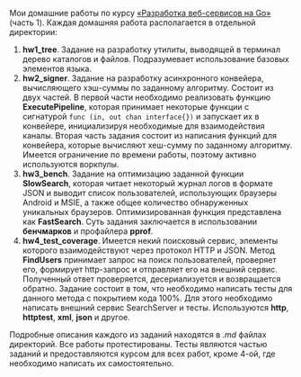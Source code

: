 Мои домашние работы по курсу [«Разработка веб-сервисов на Go»](https://www.coursera.org/learn/golang-webservices-1)  (часть 1). Каждая домашняя работа располагается в отдельной директории:
1. **hw1_tree**. Задание на разработку утилиты, выводящей в терминал дерево каталогов и файлов. Подразумевает использование базовых элементов языка.
2. **hw2_signer**. Задание на разработку асинхронного конвейера, вычисляющего хэш-суммы по заданному алгоритму. Состоит из двух частей. В первой части необходимо реализовать функцию **ExecutePipeline**, которая принимает некоторые функции с сигнатурой `func (in, out chan interface{})` и запускает их в конвейере, инициализируя необходимые для взаимодействия каналы. Вторая часть задания состоит из написания функций для конвейера, которые вычисляют хеш-сумму по заданному алгоритму. Имеется ограничение по времени работы, поэтому активно используются воркпулы.
3. **hw3_bench**. Задание на оптимизацию заданной функции **SlowSearch**, которая читает некоторый журнал логов в формате JSON и выводит список пользователей, использующих браузеры Android и MSIE, а также общее количество обнаруженных уникальных браузеров. Оптимизированная функция представлена как **FastSearch**. Суть задания заключается в использовании **бенчмарков** и профайлера **pprof**.
4. **hw4_test_coverage**. Имеется некий поисковый сервис, элементы которого взаимодействуют через протокол HTTP и JSON. Метод **FindUsers** принимает запрос на поиск пользователей, проверяет его, формирует http-запрос и отправляет его на внешний сервис. Полученный ответ проверяется, десериализуется и возвращается обратно. Задание состоит в том, что необходимо написать тесты для данного метода с покрытием кода 100%. Для этого необходимо написать внешний сервис SearchServer и тесты. Используются **http**, **httptest**, **xml**, **json** и другое.

Подробные описания каждого из заданий находятся в *.md* файлах директорий. Все работы протестированы. Тесты являются частью заданий и предоставляются курсом для всех работ, кроме 4-ой, где необходимо написать их самостоятельно.